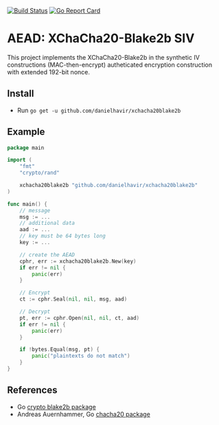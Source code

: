 [![Build Status](https://travis-ci.org/danielhavir/xchacha20blake2b.svg?branch=master)](https://travis-ci.org/danielhavir/xchacha20blake2b) [![Go Report Card](https://goreportcard.com/badge/github.com/danielhavir/xchacha20blake2b)](https://goreportcard.com/report/github.com/danielhavir/xchacha20blake2b)

# AEAD: XChaCha20-Blake2b SIV
This project implements the XChaCha20-Blake2b in the synthetic IV constructions (MAC-then-encrypt) autheticated encryption construction with extended 192-bit nonce.

## Install
* Run `go get -u github.com/danielhavir/xchacha20blake2b`

## Example
```go
package main

import (
    "fmt"
    "crypto/rand"

    xchacha20blake2b "github.com/danielhavir/xchacha20blake2b"
)

func main() {
    // message
    msg := ...
    // additional data
    aad := ...
    // key must be 64 bytes long
    key := ...

    // create the AEAD
    cphr, err := xchacha20blake2b.New(key)
    if err != nil {
        panic(err)
    }

    // Encrypt
    ct := cphr.Seal(nil, nil, msg, aad)

    // Decrypt
    pt, err := cphr.Open(nil, nil, ct, aad)
    if err != nil {
        panic(err)
    }

    if !bytes.Equal(msg, pt) {
        panic("plaintexts do not match")
    }
}
```

## References
* Go [crypto blake2b package](https://godoc.org/golang.org/x/crypto/blake2b)
* Andreas Auernhammer, Go [chacha20 package](https://github.com/aead/chacha20)
